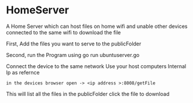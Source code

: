 # HomeServer
A Home Server which can host files on home wifi and unable other devices connected to the same wifi to download the file

First,
Add the files you want to serve to the publicFolder

Second,
run the Program using 
	go run ubuntuserver.go


Connect the device to the same network
Use your host computers Internal Ip as refernce

    in the devices browser open -> <ip address >:8008/getFile

This will list all the files in the publicFolder
click the file to download
